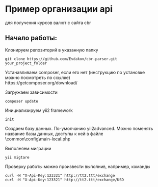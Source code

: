 <p align="center">
    <h1 align="left">Пример организации api</h1>
     для получения курсов валют с сайта cbr
</p>

<h2>Начало работы:</h2>

Клонируем репозиторий в указанную папку
```
git clone https://github.com/Evdakov/cbr-parser.git your_project_folder
```
<p>
    Устанавливаем composer, если его нет (инструкцию по установке можно посмотреть по ссылке)<br>
    https://getcomposer.org/download/
</p>

Загружаем зависимости
```
composer update
```
Инициализируем yii2 framework
```
init
```
<p>
    Создаем базу данных. По-умолчанию yii2advanced. Можно поменять название базы данных, доступы к ней в файле <br>
    \common\config\main-local.php
</p>

Выполняем миграции
```
yii migtare
```

Проверку работы можно произвести выполнив, например, команды
```
curl -H "X-Api-Key:123321" http://tt2.ttt/exchange
curl -H "X-Api-Key:123321" http://tt2.ttt/exchange/USD
```
